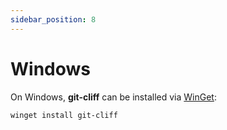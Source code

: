 ```yaml
---
sidebar_position: 8
---
```

# Windows

On Windows, **git-cliff** can be installed via [WinGet](https://winstall.app/apps/orhun.git-cliff):

```shell
winget install git-cliff
```
